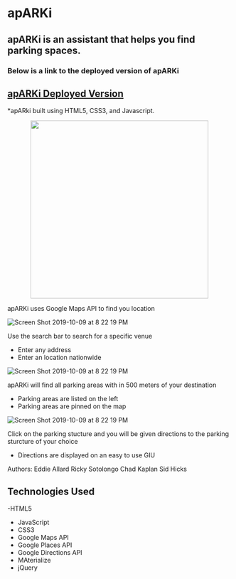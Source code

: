 # apARKi

## apARKi is an assistant that helps you find parking spaces.

### Below is a link to the deployed version of apARKi

 ## [apARKi Deployed Version](https://sidh80.github.io/apARKi/)

*apARki built using HTML5, CSS3, and Javascript.

<p align="center"><img src="https://res.cloudinary.com/dtfbvvkyp/image/upload/v1566331377/laravel-logolockup-cmyk-red.svg" width="400"></p>

apARKi uses Google Maps API to find you location

 ![Screen Shot 2019-10-09 at 8 22 19 PM](https://user-images.githubusercontent.com/51130585/69683005-4e609700-1081-11ea-983c-edc692bfa60f.png)

Use the search bar to search for a specific venue
* Enter any address
* Enter an location nationwide

 ![Screen Shot 2019-10-09 at 8 22 19 PM](https://user-images.githubusercontent.com/51130585/69683384-a64bcd80-1082-11ea-9a65-af87f3a0b98d.png)

apARKi will find all parking areas with in 500 meters of your destination
* Parking areas are listed on the left
* Parking areas are pinned on the map

 ![Screen Shot 2019-10-09 at 8 22 19 PM](https://user-images.githubusercontent.com/51130585/69683494-08a4ce00-1083-11ea-91d4-91e2e2d43152.png)

Click on the parking stucture and you will be given directions to the parking sturcture of your choice
* Directions are displayed on an easy to use GIU

Authors:
  Eddie Allard
  Ricky Sotolongo
  Chad Kaplan
  Sid Hicks
  
  ## Technologies Used

-HTML5
- JavaScript
- CSS3
- Google Maps API
- Google Places API
- Google Directions API
- MAterialize
- jQuery





